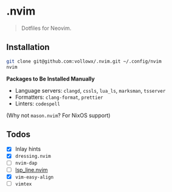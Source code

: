 # .nvim

> Dotfiles for Neovim.

## Installation

```bash
git clone git@github.com:vollowx/.nvim.git ~/.config/nvim
nvim
```

**Packages to Be Installed Manually**

- Language servers: `clangd`, `cssls`, `lua_ls`, `marksman`, `tsserver`
- Formatters: `clang-format`, `prettier`
- Linters: `codespell`

(Why not `mason.nvim`? For NixOS support)

## Todos

- [x] Inlay hints
- [x] `dressing.nvim`
- [ ] `nvim-dap`
- [ ] [lsp_line.nvim](https://git.sr.ht/~whynothugo/lsp_lines.nvim)
- [x] `vim-easy-align`
- [ ] `vimtex`
